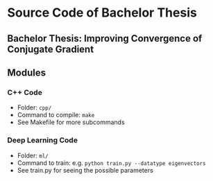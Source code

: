 # Source Code of Bachelor Thesis
## Bachelor Thesis: Improving Convergence of Conjugate Gradient

## Modules

### C++ Code
- Folder: `cpp/`
- Command to compile: `make`
- See Makefile for more subcommands

### Deep Learning Code
- Folder: `ml/`
- Command to train: e.g. `python train.py --datatype eigenvectors`
- See train.py for seeing the possible parameters

